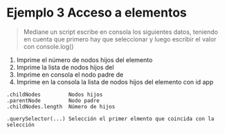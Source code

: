 # Ejemplo 3 Acceso a elementos

 > Mediane un script escribe en consola los siguientes datos, teniendo en cuenta que primero hay que seleccionar y luego escribir el valor con console.log()
> 

1. Imprime el número de nodos hijos del elemento <body>
2. Imprime la lista de nodos hijos del <body>
3. Imprime en consola el nodo padre de <body>
4. Imprime en la consola la lista de nodos hijos del elemento con id app

```
.childNodes         Nodos hijos
.parentNode         Nodo padre
.childNodes.length  Número de hijos

.querySelector(...) Selección el primer elmento que coincida con la selección
```

